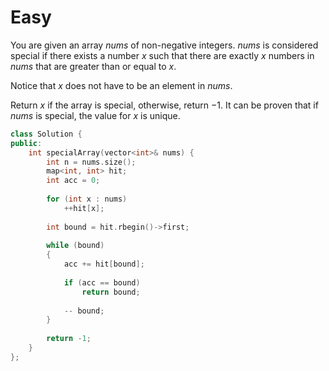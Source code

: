 # Easy

You are given an array $nums$ of non-negative integers. $nums$ is considered special if there exists a number $x$ such that there are exactly $x$ numbers in $nums$ that are greater than or equal to $x$.

Notice that $x$ does not have to be an element in $nums$.

Return $x$ if the array is special, otherwise, return $-1$. It can be proven that if $nums$ is special, the value for $x$ is unique.

```cpp
class Solution {
public:
    int specialArray(vector<int>& nums) {
        int n = nums.size();
        map<int, int> hit;
        int acc = 0;
        
        for (int x : nums)
            ++hit[x];
        
        int bound = hit.rbegin()->first;
        
        while (bound)
        {
            acc += hit[bound];
            
            if (acc == bound)
                return bound;
            
            -- bound;
        }
        
        return -1;
    }
};
```
